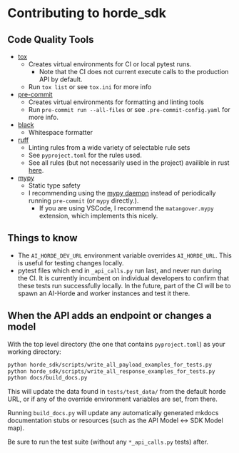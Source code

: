 # Contributing to horde_sdk

## Code Quality Tools

* [tox](https://tox.wiki/)
  - Creates virtual environments for CI or local pytest runs.
    - Note that the CI does not current execute calls to the production API by default.
  - Run `tox list` or see `tox.ini` for more info
* [pre-commit](https://pre-commit.com/)
  - Creates virtual environments for formatting and linting tools
  - Run `pre-commit run --all-files` or see `.pre-commit-config.yaml` for more info.
* [black](https://github.com/psf/black)
  - Whitespace formatter
* [ruff](https://github.com/astral-sh/ruff)
  - Linting rules from a wide variety of selectable rule sets
  - See `pyproject.toml` for the rules used.
  - See all rules (but not necessarily used in the project) availible in rust [here](https://beta.ruff.rs/docs/rules/).
* [mypy](https://mypy-lang.org/)
  - Static type safety
  - I recommending using the [mypy daemon](https://mypy.readthedocs.io/en/stable/mypy_daemon.html) instead of periodically running `pre-commit` (or `mypy` directly.).
    - If you are using VSCode, I recommend the `matangover.mypy` extension, which implements this nicely.

## Things to know

  * The `AI_HORDE_DEV_URL` environment variable overrides `AI_HORDE_URL`. This is useful for testing changes locally.
  * pytest files which end in `_api_calls.py` run last, and never run during the CI. It is currently incumbent on individual developers to confirm that these tests run successfully locally. In the future, part of the CI will be to spawn an AI-Horde and worker instances and test it there.


## When the API adds an endpoint or changes a model
With the top level directory (the one that contains `pyproject.toml`) as your working directory:
```bash
python horde_sdk/scripts/write_all_payload_examples_for_tests.py
python horde_sdk/scripts/write_all_response_examples_for_tests.py
python docs/build_docs.py
```
This will update the data found in `tests/test_data/` from the default horde URL, or if any of the override environment variables are set, from there. 

Running `build_docs.py` will update any automatically generated mkdocs documentation stubs or resources (such as the API Model <-> SDK Model map).

Be sure to run the test suite (without any `*_api_calls.py` tests) after.


